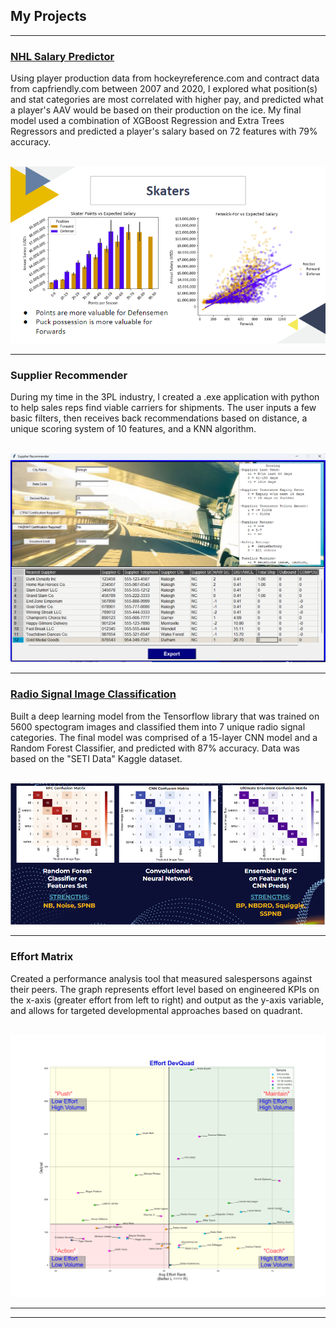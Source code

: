 ## My Projects

---

### [NHL Salary Predictor](https://github.com/maessery/NHL-Salary-Predictor)
Using player production data from hockeyreference.com and contract data from capfriendly.com between 2007 and 2020, I explored what position(s) and stat categories are most correlated with higher pay, and predicted what a player's AAV would be based on their production on the ice. My final model used a combination of XGBoost Regression and Extra Trees Regressors and predicted a player's salary based on 72 features with 79% accuracy.

<br>
<!-- [NHL Salary Predictor](/sample_page) -->
<img src="images/salary_predictor_thumbnail.png?raw=true"/>


---

### Supplier Recommender
During my time in the 3PL industry, I created a .exe application with python to help sales reps find viable carriers for shipments. The user inputs a few basic filters, then receives back recommendations based on distance, a unique scoring system of 10 features, and a KNN algorithm.

<br>
<!-- [Project 2 Title](/pdf/sample_presentation.pdf) -->
<img src="images/supplier_recommender_updated.png?raw=true"/>


---


### [Radio Signal Image Classification](https://github.com/maessery/SETI-Radio-Signal-Image-Classification)
Built a deep learning model from the Tensorflow library that was trained on 5600 spectogram images and classified them into 7 unique radio signal categories. The final model was comprised of a 15-layer CNN model and a Random Forest Classifier, and predicted with 87% accuracy. Data was based on the "SETI Data" Kaggle dataset.

<br>
<!-- [Project 3 Title](http://example.com/) -->
<img src="images/seti_project.png?raw=true"/>


---

### Effort Matrix
Created a performance analysis tool that measured salespersons against their peers. The graph represents effort level based on engineered KPIs on the x-axis (greater effort from left to right) and output as the y-axis variable, and allows for targeted developmental approaches based on quadrant.

<br>
<!-- [Project 2 Title](/pdf/sample_presentation.pdf) -->
<img src="images/effort_devquad_example.png?raw=true"/>

<!-- ### Category Name 2

- [Project 1 Title](http://example.com/)
- [Project 2 Title](http://example.com/)
- [Project 3 Title](http://example.com/)
- [Project 4 Title](http://example.com/)
- [Project 5 Title](http://example.com/) -->

---




---
<!-- <p style="font-size:11px">Page template forked from <a href="https://github.com/evanca/quick-portfolio">evanca</a></p> -->
<!-- Remove above link if you don't want to attibute -->
